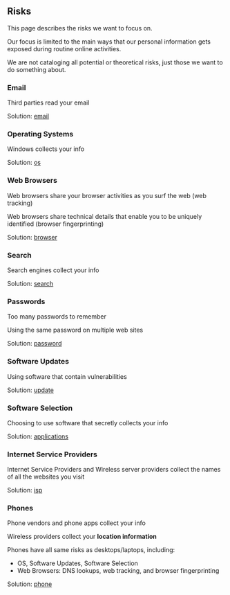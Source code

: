 ## Risks

This page describes the risks we want to focus on.

Our focus is limited to the main ways that our personal information gets exposed during routine online activities.

We are not cataloging all potential or theoretical risks, just those we want to do something about.

### Email

Third parties read your email

Solution: [email](email.md)

### Operating Systems

Windows collects your info

Solution: [os](os.md)

### Web Browsers

Web browsers share your browser activities as you surf the web (web tracking)

Web browsers share technical details that enable you to be uniquely identified (browser fingerprinting)

Solution: [browser](browser.md)

### Search

Search engines collect your info

Solution: [search](search.md)

### Passwords

Too many passwords to remember

Using the same password on multiple web sites

Solution: [password](password.md)

### Software Updates

Using software that contain vulnerabilities

Solution: [update](update.md)

### Software Selection

Choosing to use software that secretly collects your info

Solution: [applications](applications.md)

### Internet Service Providers

Internet Service Providers and Wireless server providers collect the names of all the websites you visit

Solution: [isp](isp.md)

### Phones

Phone vendors and phone apps collect your info

Wireless providers collect your **location information**

Phones have all same risks as desktops/laptops, including:

* OS, Software Updates, Software Selection
* Web Browsers: DNS lookups, web tracking, and browser fingerprinting

Solution: [phone](phone.md)
